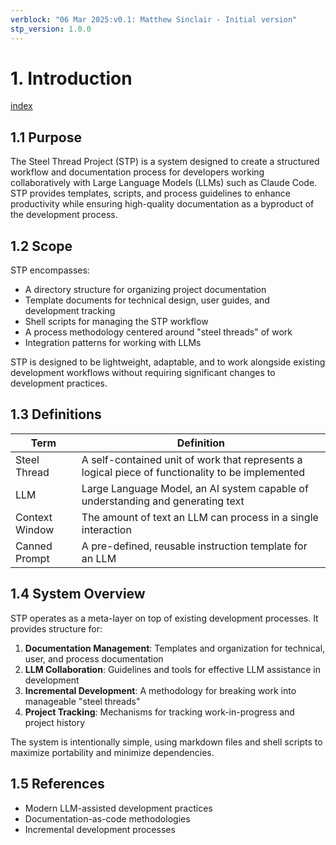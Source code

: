```yaml
---
verblock: "06 Mar 2025:v0.1: Matthew Sinclair - Initial version"
stp_version: 1.0.0
---
```

# 1. Introduction

[index](<./technical_product_design.md>)

## 1.1 Purpose

The Steel Thread Project (STP) is a system designed to create a structured workflow and documentation process for developers working collaboratively with Large Language Models (LLMs) such as Claude Code. STP provides templates, scripts, and process guidelines to enhance productivity while ensuring high-quality documentation as a byproduct of the development process.

## 1.2 Scope

STP encompasses:

- A directory structure for organizing project documentation
- Template documents for technical design, user guides, and development tracking
- Shell scripts for managing the STP workflow
- A process methodology centered around "steel threads" of work
- Integration patterns for working with LLMs

STP is designed to be lightweight, adaptable, and to work alongside existing development workflows without requiring significant changes to development practices.

## 1.3 Definitions

| Term           | Definition                                                                                       |
|----------------|--------------------------------------------------------------------------------------------------|
| Steel Thread   | A self-contained unit of work that represents a logical piece of functionality to be implemented |
| LLM            | Large Language Model, an AI system capable of understanding and generating text                  |
| Context Window | The amount of text an LLM can process in a single interaction                                    |
| Canned Prompt  | A pre-defined, reusable instruction template for an LLM                                          |

## 1.4 System Overview

STP operates as a meta-layer on top of existing development processes. It provides structure for:

1. **Documentation Management**: Templates and organization for technical, user, and process documentation
2. **LLM Collaboration**: Guidelines and tools for effective LLM assistance in development
3. **Incremental Development**: A methodology for breaking work into manageable "steel threads"
4. **Project Tracking**: Mechanisms for tracking work-in-progress and project history

The system is intentionally simple, using markdown files and shell scripts to maximize portability and minimize dependencies.

## 1.5 References

- Modern LLM-assisted development practices
- Documentation-as-code methodologies
- Incremental development processes
